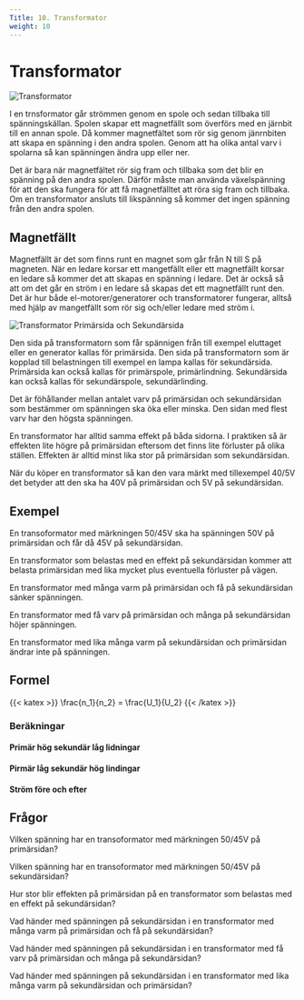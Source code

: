 ```yaml
---
Title: 10. Transformator
weight: 10
---
```

# Transformator

![Transformator](/trafo.png)

I en trnsformator går strömmen genom en spole och sedan tillbaka till spänningskällan. Spolen skapar ett magnetfällt som överförs med en järnbit till en annan spole.
Då kommer magnetfältet som rör sig genom jänrnbiten att skapa en spänning i den andra spolen. Genom att ha olika antal varv i spolarna så kan spänningen ändra upp eller ner.

Det är bara när magnetfältet rör sig fram och tillbaka som det blir en spänning på den andra spolen. Därför måste man använda växelspänning för att den ska fungera för att få magnetfälltet att röra sig fram och tillbaka. Om en transformator ansluts till likspänning så kommer det ingen spänning från den andra spolen.

## Magnetfällt
Magnetfällt är det som finns runt en magnet som går från N till S på magneten. När en ledare korsar ett mangetfällt eller ett magnetfällt korsar en ledare så kommer det att skapas en spänning i ledare. Det är också så att om det går en ström i en ledare så skapas det ett magnetfällt runt den. Det är hur både el-motorer/generatorer och transformatorer fungerar, alltså med hjälp av mangetfällt som rör sig och/eller ledare med ström i.

![Transformator Primärsida och Sekundärsida](/trafops.png)

Den sida på transformatorn som får spännigen från  till exempel eluttaget eller en generator kallas för primärsida.
Den sida på transformatorn som är kopplad till belastningen till exempel en lampa kallas för sekundärsida.
Primärsida kan också kallas för primärspole, primärlindning.
Sekundärsida kan också kallas för sekundärspole, sekundärlinding.

Det är föhållander mellan antalet varv på primärsidan och sekundärsidan som bestämmer om spänningen ska öka eller minska. Den sidan med flest varv har den högsta spänningen.

En transformator har alltid samma effekt på båda sidorna. I praktiken så är effekten lite högre på primärsidan eftersom det finns lite förluster på olika ställen. Effekten är alltid minst lika stor på primärsidan som sekundärsidan.

När du köper en transformator så kan den vara märkt med tillexempel 40/5V det betyder att den ska ha 40V på primärsidan och 5V på sekundärsidan.

## Exempel

En transoformator med märkningen 50/45V ska ha spänningen 50V på primärsidan och får då 45V på sekundärsidan.

En transformator som belastas med en effekt på sekundärsidan kommer att belasta primärsidan med lika mycket plus eventuella förluster på vägen.

En transformator med många varm på primärsidan och få på sekundärsidan sänker spänningen.

En transformator med få varv på primärsidan och många på sekundärsidan höjer spänningen.

En transformator med lika många varm på sekundärsidan och primärsidan ändrar inte på spänningen.

## Formel
{{< katex >}} \frac{n_1}{n_2} = \frac{U_1}{U_2} {{< /katex >}} 

### Beräkningar

#### Primär hög sekundär låg lidningar

#### Pirmär låg sekundär hög lindingar

#### Ström före och efter

## Frågor

Vilken spänning har en transoformator med märkningen 50/45V på primärsidan?

Vilken spänning har en transoformator med märkningen 50/45V på sekundärsidan?

Hur stor blir effekten på primärsidan på en transformator som belastas med en effekt på sekundärsidan?

Vad händer med spänningen på sekundärsidan i en transformator med många varm på primärsidan och få på sekundärsidan?

Vad händer med spänningen på sekundärsidan i en transformator med få varv på primärsidan och många på sekundärsidan?

Vad händer med spänningen på sekundärsidan i en transformator med lika många varm på sekundärsidan och primärsidan?
